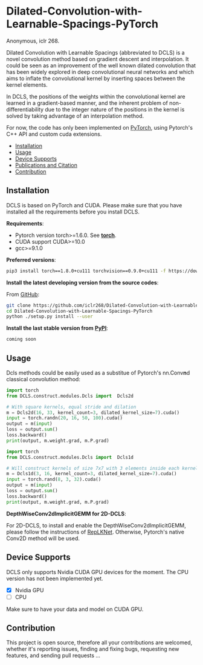 # Dilated-Convolution-with-Learnable-Spacings-PyTorch
Anonymous, iclr 268.

Dilated Convolution with Learnable Spacings (abbreviated to DCLS) is a novel convolution method based on gradient descent and interpolation. It could be seen as an improvement of the well known dilated convolution that has been widely explored in deep convolutional neural networks and which aims to inflate the convolutional kernel by inserting spaces between the kernel elements. 

In DCLS, the positions of the weights within the convolutional kernel are learned in a gradient-based manner, and the inherent problem of non-differentiability due to the integer nature of the positions in the kernel is solved by taking advantage of an interpolation method. 

For now, the code has only been implemented on [PyTorch](https://pytorch.org/), using Pytorch's C++ API and custom cuda extensions. 

- [Installation](#installation)
- [Usage](#usage)
- [Device Supports](#device-supports)
- [Publications and Citation](#publications-and-citation)
- [Contribution](#contribution)

## Installation

DCLS is based on PyTorch and CUDA. Please make sure that you have installed all the requirements before you install DCLS.

**Requirements**:
-   Pytorch version torch>=1.6.0. See [**torch**](https://pytorch.org/).
-   CUDA support CUDA>=10.0
-   gcc>=9.1.0

**Preferred versions**:
```bash
pip3 install torch==1.8.0+cu111 torchvision==0.9.0+cu111 -f https://download.pytorch.org/whl/torch_stable.html
```

**Install the latest developing version from the source codes**:

From [GitHub](https://github.com/iclr268/Dilated-Convolution-with-Learnable-Spacings-PyTorch):
```bash
git clone https://github.com/iclr268/Dilated-Convolution-with-Learnable-Spacings-PyTorch.git
cd Dilated-Convolution-with-Learnable-Spacings-PyTorch
python ./setup.py install --user
```

**Install the last stable version from** [**PyPI**](https://pypi.org/project/DCLS/):

```bash
coming soon
```

## Usage
Dcls methods could be easily used as a substitue of Pytorch's nn.Conv**n**d classical convolution method:

```python
import torch
from DCLS.construct.modules.Dcls import  Dcls2d

# With square kernels, equal stride and dilation
m = Dcls2d(16, 33, kernel_count=3, dilated_kernel_size=7).cuda()
input = torch.randn(20, 16, 50, 100).cuda()
output = m(input)
loss = output.sum()
loss.backward()
print(output, m.weight.grad, m.P.grad)
```
```python
import torch
from DCLS.construct.modules.Dcls import  Dcls1d 

# Will construct kernels of size 7x7 with 3 elements inside each kernel
m = Dcls1d(3, 16, kernel_count=3, dilated_kernel_size=7).cuda()
input = torch.rand(8, 3, 32).cuda()
output = m(input)
loss = output.sum()
loss.backward()
print(output, m.weight.grad, m.P.grad)
```

**DepthWiseConv2dImplicitGEMM for 2D-DCLS**:

For 2D-DCLS, to install and enable the DepthWiseConv2dImplicitGEMM, please follow the instructions of [RepLKNet](https://github.com/DingXiaoH/RepLKNet-pytorch#use-our-efficient-large-kernel-convolution-with-pytorch). Otherwise, Pytorch's native Conv2D method will be used.


## Device Supports
DCLS only supports Nvidia CUDA GPU devices for the moment. The CPU version has not been implemented yet.

-   [x] Nvidia GPU
-   [ ] CPU

Make sure to have your data and model on CUDA GPU.


## Contribution

This project is open source, therefore all your contributions are welcomed, whether it's reporting issues, finding and fixing bugs, requesting new features, and sending pull requests ...


